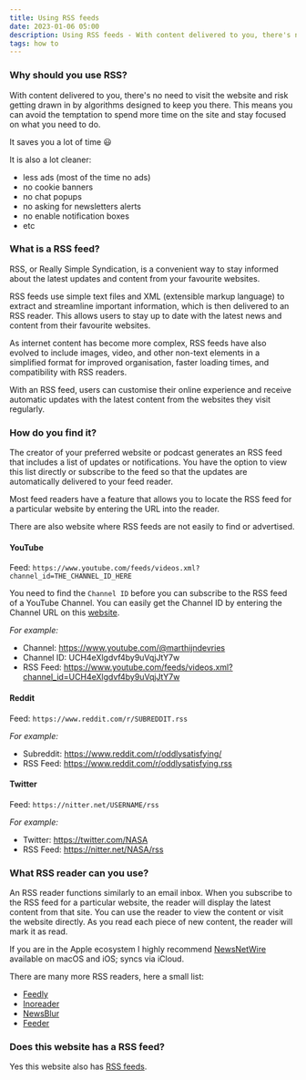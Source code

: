 ```yaml
---
title: Using RSS feeds
date: 2023-01-06 05:00
description: Using RSS feeds - With content delivered to you, there's no need to visit the website and risk getting drawn in by algorithms designed to keep you there.
tags: how to
---
```


### Why should you use RSS?

With content delivered to you, there's no need to visit the website and risk getting drawn in by algorithms designed to keep you there. 
This means you can avoid the temptation to spend more time on the site and stay focused on what you need to do.

It saves you a lot of time 😃

It is also a lot cleaner: 

- less ads (most of the time no ads)
- no cookie banners
- no chat popups
- no asking for newsletters alerts
- no enable notification boxes
- etc


### What is a RSS feed?

RSS, or Really Simple Syndication, is a convenient way to stay informed about the latest updates and content from your favourite websites.

RSS feeds use simple text files and XML (extensible markup language) to extract and streamline important information, which is then delivered to an RSS reader. 
This allows users to stay up to date with the latest news and content from their favourite websites. 

As internet content has become more complex, RSS feeds have also evolved to include images, video, and other non-text elements in a simplified format for improved organisation, faster loading times, and compatibility with RSS readers. 

With an RSS feed, users can customise their online experience and receive automatic updates with the latest content from the websites they visit regularly.


### How do you find it?

The creator of your preferred website or podcast generates an RSS feed that includes a list of updates or notifications. 
You have the option to view this list directly or subscribe to the feed so that the updates are automatically delivered to your feed reader. 

Most feed readers have a feature that allows you to locate the RSS feed for a particular website by entering the URL into the reader.

There are also website where RSS feeds are not easily to find or advertised.

#### YouTube

Feed: `https://www.youtube.com/feeds/videos.xml?channel_id=THE_CHANNEL_ID_HERE`

You need to find the `Channel ID` before you can subscribe to the RSS feed of a YouTube Channel. You can easily get the Channel ID by entering the Channel URL on this [website](https://commentpicker.com/youtube-channel-id.php).

*For example:*

- Channel: https://www.youtube.com/@marthijndevries
- Channel ID: UCH4eXlgdvf4by9uVqjJtY7w
- RSS Feed: https://www.youtube.com/feeds/videos.xml?channel_id=UCH4eXlgdvf4by9uVqjJtY7w

#### Reddit

Feed: `https://www.reddit.com/r/SUBREDDIT.rss`

*For example:*

- Subreddit: https://www.reddit.com/r/oddlysatisfying/
- RSS Feed: https://www.reddit.com/r/oddlysatisfying.rss

#### Twitter

Feed: `https://nitter.net/USERNAME/rss`

*For example:*

- Twitter: https://twitter.com/NASA
- RSS Feed: https://nitter.net/NASA/rss


### What RSS reader can you use?

An RSS reader functions similarly to an email inbox. When you subscribe to the RSS feed for a particular website, the reader will display the latest content from that site. 
You can use the reader to view the content or visit the website directly. As you read each piece of new content, the reader will mark it as read. 

If you are in the Apple ecosystem I highly recommend [NewsNetWire](https://netnewswire.com) available on macOS and iOS; syncs via iCloud.

There are many more RSS readers, here a small list:

- [Feedly](https://feedly.com/)
- [Inoreader](https://www.inoreader.com)
- [NewsBlur](https://newsblur.com)
- [Feeder](https://feeder.co)

### Does this website has a RSS feed?

Yes this website also has [RSS feeds](/feeds/).

